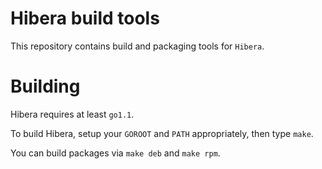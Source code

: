 Hibera build tools
==================

This repository contains build and packaging tools for `Hibera`.

Building
========

Hibera requires at least `go1.1`.

To build Hibera, setup your `GOROOT` and `PATH` appropriately, then type `make`.

You can build packages via `make deb` and `make rpm`.
